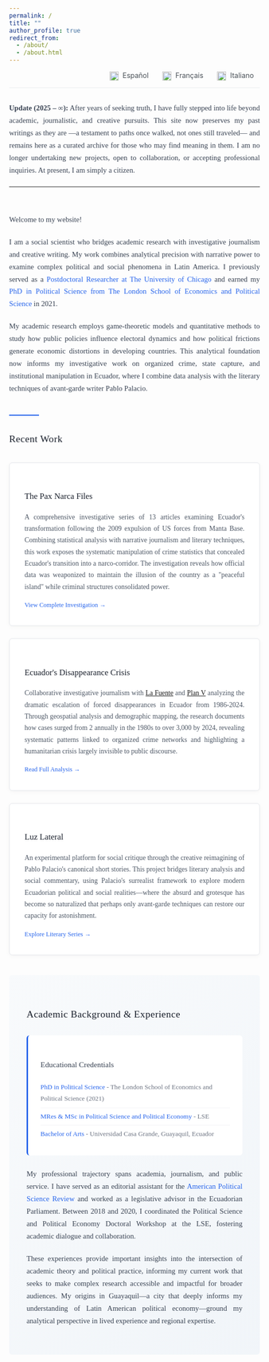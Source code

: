 ```yaml
---
permalink: /
title: ""
author_profile: true
redirect_from: 
  - /about/
  - /about.html
---
```


<div style="text-align: right; margin-bottom: 2em; font-size: 14px; border-bottom: 1px solid #e9ecef; padding-bottom: 1em;">
  <a href="https://arduinotomasi-github-io.translate.goog/?_x_tr_sl=en&_x_tr_tl=es&_x_tr_hl=en-US&_x_tr_pto=wapp" target="_blank" style="margin: 0 12px; text-decoration: none; color: #495057; transition: color 0.3s ease;">
    <img src="https://flagcdn.com/ec.svg" width="18" style="vertical-align: middle; margin-right: 4px;"> Español
  </a>
  <a href="https://arduinotomasi-github-io.translate.goog/?_x_tr_sl=en&_x_tr_tl=fr&_x_tr_hl=en-US&_x_tr_pto=wapp" target="_blank" style="margin: 0 12px; text-decoration: none; color: #495057; transition: color 0.3s ease;">
    <img src="https://flagcdn.com/fr.svg" width="18" style="vertical-align: middle; margin-right: 4px;"> Français
  </a>
  <a href="https://arduinotomasi-github-io.translate.goog/?_x_tr_sl=en&_x_tr_tl=it&_x_tr_hl=en-US&_x_tr_pto=wapp" target="_blank" style="margin: 0 12px; text-decoration: none; color: #495057; transition: color 0.3s ease;">
    <img src="https://flagcdn.com/it.svg" width="18" style="vertical-align: middle; margin-right: 4px;"> Italiano
  </a>
</div>

<style>
.professional-container {
    max-width: 900px;
    margin: 0 auto;
    font-family: 'Georgia', 'Times New Roman', serif;
    line-height: 1.7;
    color: #2c3e50;
}

.section-divider {
    width: 60px;
    height: 2px;
    background: #2563eb;
    margin: 40px 0 30px 0;
    border: none;
}

.welcome-section {
    margin-bottom: 40px;
}

.welcome-section h3 {
    color: #1a202c;
    font-size: 1.4em;
    font-weight: 400;
    margin-bottom: 25px;
    letter-spacing: 0.5px;
}

.welcome-text {
    font-size: 1.05em;
    text-align: justify;
    margin-bottom: 20px;
    color: #374151;
}

.highlight {
    color: #2563eb;
    font-weight: 500;
}

.investigations-section h3 {
    color: #1a202c;
    font-size: 1.4em;
    font-weight: 400;
    margin-bottom: 30px;
    letter-spacing: 0.5px;
}

.investigation-item {
    background: white;
    border: 1px solid #e5e7eb;
    padding: 30px;
    margin-bottom: 25px;
    border-radius: 6px;
    transition: all 0.3s ease;
    box-shadow: 0 2px 8px rgba(0, 0, 0, 0.04);
}

.investigation-item:hover {
    border-color: #2563eb;
    box-shadow: 0 4px 16px rgba(37, 99, 235, 0.1);
}

.investigation-title {
    font-size: 1.2em;
    font-weight: 500;
    margin-bottom: 15px;
    color: #1a202c;
}

.investigation-title a {
    color: inherit;
    text-decoration: none;
    transition: color 0.3s ease;
}

.investigation-title a:hover {
    color: #2563eb;
}

.investigation-description {
    color: #4b5563;
    text-align: justify;
    margin-bottom: 15px;
    font-size: 0.98em;
}

.investigation-link {
    display: inline-flex;
    align-items: center;
    color: #2563eb;
    text-decoration: none;
    font-weight: 500;
    font-size: 0.9em;
    transition: all 0.3s ease;
}

.investigation-link:hover {
    color: #1d4ed8;
    transform: translateX(2px);
}

.credentials-section {
    background: linear-gradient(135deg, #f8fafc 0%, #f1f5f9 100%);
    padding: 35px;
    border-radius: 6px;
    margin-top: 40px;
}

.credentials-section h3 {
    color: #1a202c;
    font-size: 1.4em;
    font-weight: 400;
    margin-bottom: 25px;
    letter-spacing: 0.5px;
}

.credentials-box {
    background: white;
    padding: 25px;
    border-radius: 6px;
    border-left: 3px solid #2563eb;
    margin-bottom: 25px;
}

.credentials-box h4 {
    color: #374151;
    font-size: 1.1em;
    margin-bottom: 15px;
    font-weight: 500;
}

.credentials-list {
    list-style: none;
    padding: 0;
    margin: 0;
}

.credentials-list li {
    padding: 6px 0;
    color: #6b7280;
    border-bottom: 1px solid #f3f4f6;
    font-size: 0.95em;
}

.credentials-list li:last-child {
    border-bottom: none;
}

.credentials-list li strong {
    color: #2563eb;
    font-weight: 500;
}

@media (max-width: 768px) {
    .professional-container {
        padding: 0 15px;
    }
    
    .credentials-section {
        padding: 25px 20px;
    }
    
    .investigation-item {
        padding: 20px;
    }
}
</style>

<div class="professional-container">

<div class="welcome-section">

<p class="welcome-text"><strong>Update (2025 – ∞):</strong> After years of seeking truth, I have fully stepped into life beyond academic, journalistic, and creative pursuits. This site now preserves my past writings as they are —a testament to paths once walked, not ones still traveled— and remains here as a curated archive for those who may find meaning in them. I am no longer undertaking new projects, open to collaboration, or accepting professional inquiries. At present, I am simply a citizen.</p>

<hr>
<br>

<p class="welcome-text">
Welcome to my website!
</p>

<p class="welcome-text">
I am a social scientist who bridges academic research with investigative journalism and creative writing. My work combines analytical precision with narrative power to examine complex political and social phenomena in Latin America. I previously served as a <span class="highlight">Postdoctoral Researcher at The University of Chicago</span> and earned my <span class="highlight">PhD in Political Science from The London School of Economics and Political Science</span> in 2021.
</p>

<p class="welcome-text">
My academic research employs game-theoretic models and quantitative methods to study how public policies influence electoral dynamics and how political frictions generate economic distortions in developing countries. This analytical foundation now informs my investigative work on organized crime, state capture, and institutional manipulation in Ecuador, where I combine data analysis with the literary techniques of avant-garde writer Pablo Palacio.
</p>
</div>

<hr class="section-divider">

<div class="investigations-section">
<h3>Recent Work</h3>

<div class="investigation-item">
<h4 class="investigation-title">
<a href="https://arduinotomasi.github.io/Pax/" target="_blank">The Pax Narca Files</a>
</h4>
<p class="investigation-description">
A comprehensive investigative series of 13 articles examining Ecuador's transformation following the 2009 expulsion of US forces from Manta Base. Combining statistical analysis with narrative journalism and literary techniques, this work exposes the systematic manipulation of crime statistics that concealed Ecuador's transition into a narco-corridor. The investigation reveals how official data was weaponized to maintain the illusion of the country as a "peaceful island" while criminal structures consolidated power.
</p>
<a href="https://arduinotomasi.github.io/Pax/" target="_blank" class="investigation-link">
View Complete Investigation →
</a>
</div>

<div class="investigation-item">
<h4 class="investigation-title">
<a href="https://periodismodeinvestigacion.com/2025/04/09/el-rostro-oculto-de-ecuador-analisis-de-las-cifras-de-desapariciones/" target="_blank">Ecuador's Disappearance Crisis</a>
</h4>
<p class="investigation-description">
Collaborative investigative journalism with <a href="https://periodismodeinvestigacion.com/">La Fuente</a> and <a href="https://planv.com.ec/">Plan V</a> analyzing the dramatic escalation of forced disappearances in Ecuador from 1986-2024. Through geospatial analysis and demographic mapping, the research documents how cases surged from 2 annually in the 1980s to over 3,000 by 2024, revealing systematic patterns linked to organized crime networks and highlighting a humanitarian crisis largely invisible to public discourse.
</p>
<a href="https://periodismodeinvestigacion.com/2025/04/09/el-rostro-oculto-de-ecuador-analisis-de-las-cifras-de-desapariciones/" target="_blank" class="investigation-link">
Read Full Analysis →
</a>
</div>

<div class="investigation-item">
<h4 class="investigation-title">
<a href="https://periodismodeinvestigacion.com/category/luz-lateral/" target="_blank">Luz Lateral</a>
</h4>
<p class="investigation-description">
An experimental platform for social critique through the creative reimagining of Pablo Palacio's canonical short stories. This project bridges literary analysis and social commentary, using Palacio's surrealist framework to explore modern Ecuadorian political and social realities—where the absurd and grotesque has become so naturalized that perhaps only avant-garde techniques can restore our capacity for astonishment.

</p>
<a href="https://periodismodeinvestigacion.com/category/luz-lateral/" target="_blank" class="investigation-link">
Explore Literary Series →
</a>
</div>
</div>

<div class="credentials-section">
<h3>Academic Background & Experience</h3>

<div class="credentials-box">
<h4>Educational Credentials</h4>
<ul class="credentials-list">
<li><strong>PhD in Political Science</strong> - The London School of Economics and Political Science (2021)</li>
<li><strong>MRes & MSc in Political Science and Political Economy</strong> - LSE</li>
<li><strong>Bachelor of Arts</strong> - Universidad Casa Grande, Guayaquil, Ecuador</li>
</ul>
</div>

<p class="welcome-text">
My professional trajectory spans academia, journalism, and public service. I have served as an editorial assistant for the <span class="highlight">American Political Science Review</span> and worked as a legislative advisor in the Ecuadorian Parliament. Between 2018 and 2020, I coordinated the Political Science and Political Economy Doctoral Workshop at the LSE, fostering academic dialogue and collaboration.
</p>

<p class="welcome-text">
These experiences provide important insights into the intersection of academic theory and political practice, informing my current work that seeks to make complex research accessible and impactful for broader audiences. My origins in Guayaquil—a city that deeply informs my understanding of Latin American political economy—ground my analytical perspective in lived experience and regional expertise.
</p>
</div>

</div>
<br>
<br>